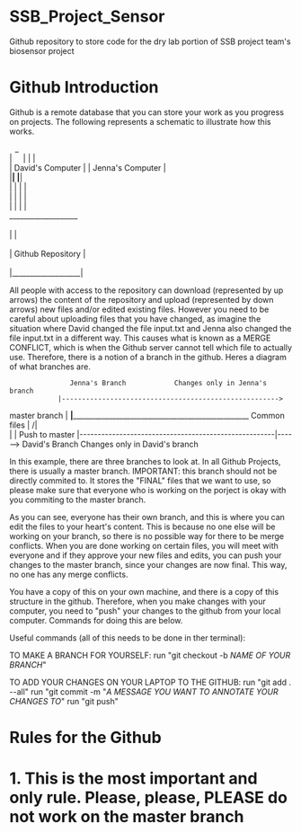 # SSB_Project_Sensor
Github repository to store code for the dry lab portion of SSB project team's biosensor project

# Github Introduction
Github is a remote database that you can store your work as you progress on projects. The following represents a schematic to illustrate how this works. 

 ______________________&nbsp;&nbsp;&nbsp;_______________________ <br>
|&nbsp;&nbsp;&nbsp;&nbsp;&nbsp;|       |                      | <br>
| David's Computer     |       |   Jenna's Computer   | <br>
|______________________|       |______________________| <br>
                  |   |          | | <br>
                  |   |          | | <br>
                  |   |          | | <br>
                 ___________________   <br>        
                |                   |  <br>      
                | Github Repository |  <br>        
                |___________________|  <br>

All people with access to the repository can download (represented by up arrows) the content of the repository and upload (represented by down arrows) new files and/or edited existing files. However you need to be careful about uploading files that you have changed, as imagine the situation where David changed the file input.txt and Jenna also changed the file input.txt in a different way. This causes what is known as a MERGE CONFLICT, which is when the Github server cannot tell which file to actually use. Therefore, there is a notion of a branch in the github. Heres a diagram of what branches are.
>
                   Jenna's Branch            Changes only in Jenna's branch
                |------------------------------------------------------> 
master branch   |
________________|_________________________________________________________________
 Common files   |                                                     /|\
                |                                                      |  Push to master
                |------------------------------------------------------|------> 
                    David's Branch           Changes only in David's branch

In this example, there are three branches to look at. In all Github Projects, there is usually a master branch. IMPORTANT: this branch should not be directly commited to. It stores the "FINAL" files that we want to use, so please make sure that everyone who is working on the porject is okay with you commiting to the master branch. 

As you can see, everyone has their own branch, and this is where you can edit the files to your heart's content. This is because no one else will be working on your branch, so there is no possible way for there to be merge conflicts. When you are done working on certain files, you will meet with everyone and if they approve your new files and edits, you can push your changes to the master branch, since your changes are now final. This way, no one has any merge conflicts.

You have a copy of this on your own machine, and there is a copy of this structure in the github. Therefore, when you make changes with your computer, you need to "push" your changes to the github from your local computer. Commands for doing this are below.

Useful commands (all of this needs to be done in ther terminal):

TO MAKE A BRANCH FOR YOURSELF:
run "git checkout -b *NAME OF YOUR BRANCH*"

TO ADD YOUR CHANGES ON YOUR LAPTOP TO THE GITHUB:
run "git add . --all"
run "git commit -m "*A MESSAGE YOU WANT TO ANNOTATE YOUR CHANGES TO*"
run "git push"


# Rules for the Github
# 1. This is the most important and only rule. Please, please, PLEASE do not work on the master branch
